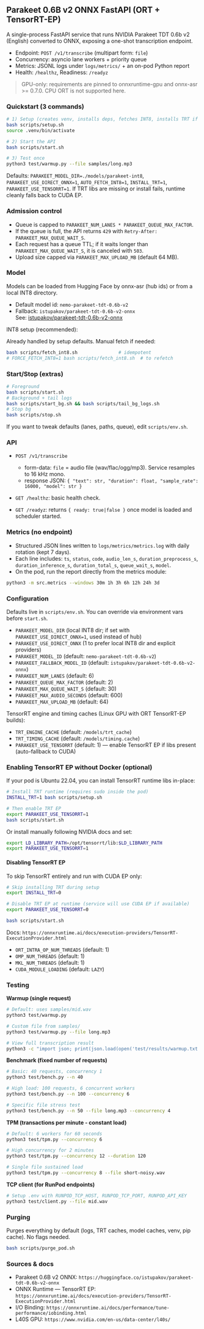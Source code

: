 ## Parakeet 0.6B v2 ONNX FastAPI (ORT + TensorRT-EP)

A single-process FastAPI service that runs NVIDIA Parakeet TDT 0.6b v2 (English) converted to ONNX, exposing a one-shot transcription endpoint.

- Endpoint: `POST /v1/transcribe` (multipart form: `file`)
- Concurrency: asyncio lane workers + priority queue
- Metrics: JSONL logs under `logs/metrics/` + an on-pod Python report
- Health: `/healthz`, Readiness: `/readyz`

> GPU-only: requirements are pinned to onnxruntime-gpu and onnx-asr >= 0.7.0. CPU ORT is not supported here.

### Quickstart (3 commands)

```bash
# 1) Setup (creates venv, installs deps, fetches INT8, installs TRT if possible)
bash scripts/setup.sh
source .venv/bin/activate

# 2) Start the API
bash scripts/start.sh

# 3) Test once
python3 test/warmup.py --file samples/long.mp3
```

Defaults: `PARAKEET_MODEL_DIR=./models/parakeet-int8`, `PARAKEET_USE_DIRECT_ONNX=1`, `AUTO_FETCH_INT8=1`, `INSTALL_TRT=1`, `PARAKEET_USE_TENSORRT=1`.
If TRT libs are missing or install fails, runtime cleanly falls back to CUDA EP.

### Admission control

- Queue is capped to `PARAKEET_NUM_LANES * PARAKEET_QUEUE_MAX_FACTOR`.
- If the queue is full, the API returns `429` with `Retry-After: PARAKEET_MAX_QUEUE_WAIT_S`.
- Each request has a queue TTL; if it waits longer than `PARAKEET_MAX_QUEUE_WAIT_S`, it is canceled with `503`.
- Upload size capped via `PARAKEET_MAX_UPLOAD_MB` (default 64 MB).

### Model

Models can be loaded from Hugging Face by onnx-asr (hub ids) or from a local INT8 directory.

- Default model id: `nemo-parakeet-tdt-0.6b-v2`
- Fallback: `istupakov/parakeet-tdt-0.6b-v2-onnx`  \
  See: [istupakov/parakeet-tdt-0.6b-v2-onnx](https://huggingface.co/istupakov/parakeet-tdt-0.6b-v2-onnx)

INT8 setup (recommended):

Already handled by setup defaults. Manual fetch if needed:
```bash
bash scripts/fetch_int8.sh               # idempotent
# FORCE_FETCH_INT8=1 bash scripts/fetch_int8.sh  # to refetch
```

### Start/Stop (extras)
```bash
# Foreground
bash scripts/start.sh
# Background + tail logs
bash scripts/start_bg.sh && bash scripts/tail_bg_logs.sh
# Stop bg
bash scripts/stop.sh
```

If you want to tweak defaults (lanes, paths, queue), edit `scripts/env.sh`.

### API

- `POST /v1/transcribe`
  - form-data: `file` = audio file (wav/flac/ogg/mp3). Service resamples to 16 kHz mono.
  - response JSON: `{ "text": str, "duration": float, "sample_rate": 16000, "model": str }`

- `GET /healthz`: basic health check.
- `GET /readyz`: returns `{ ready: true|false }` once model is loaded and scheduler started.

### Metrics (no endpoint)

- Structured JSON lines written to `logs/metrics/metrics.log` with daily rotation (kept 7 days).
- Each line includes: `ts`, `status`, `code`, `audio_len_s`, `duration_preprocess_s`, `duration_inference_s`, `duration_total_s`, `queue_wait_s`, `model`.
- On the pod, run the report directly from the metrics module:

```bash
python3 -m src.metrics --windows 30m 1h 3h 6h 12h 24h 3d
```

### Configuration

Defaults live in `scripts/env.sh`. You can override via environment vars before `start.sh`.

- `PARAKEET_MODEL_DIR` (local INT8 dir; if set with `PARAKEET_USE_DIRECT_ONNX=1`, used instead of hub)
- `PARAKEET_USE_DIRECT_ONNX` (1 to prefer local INT8 dir and explicit providers)
- `PARAKEET_MODEL_ID` (default: `nemo-parakeet-tdt-0.6b-v2`)
- `PARAKEET_FALLBACK_MODEL_ID` (default: `istupakov/parakeet-tdt-0.6b-v2-onnx`)
- `PARAKEET_NUM_LANES` (default: 6)
- `PARAKEET_QUEUE_MAX_FACTOR` (default: 2)
- `PARAKEET_MAX_QUEUE_WAIT_S` (default: 30)
- `PARAKEET_MAX_AUDIO_SECONDS` (default: 600)
- `PARAKEET_MAX_UPLOAD_MB` (default: 64)

TensorRT engine and timing caches (Linux GPU with ORT TensorRT-EP builds):

- `TRT_ENGINE_CACHE` (default: `/models/trt_cache`)
- `TRT_TIMING_CACHE` (default: `/models/timing.cache`)
- `PARAKEET_USE_TENSORRT` (default: 1) — enable TensorRT EP if libs present (auto-fallback to CUDA)
### Enabling TensorRT EP without Docker (optional)

If your pod is Ubuntu 22.04, you can install TensorRT runtime libs in-place:

```bash
# Install TRT runtime (requires sudo inside the pod)
INSTALL_TRT=1 bash scripts/setup.sh

# Then enable TRT EP
export PARAKEET_USE_TENSORRT=1
bash scripts/start.sh
```

Or install manually following NVIDIA docs and set:

```bash
export LD_LIBRARY_PATH=/opt/tensorrt/lib:$LD_LIBRARY_PATH
export PARAKEET_USE_TENSORRT=1
```

#### Disabling TensorRT EP

To skip TensorRT entirely and run with CUDA EP only:

```bash
# Skip installing TRT during setup
export INSTALL_TRT=0

# Disable TRT EP at runtime (service will use CUDA EP if available)
export PARAKEET_USE_TENSORRT=0

bash scripts/start.sh
```

Docs: `https://onnxruntime.ai/docs/execution-providers/TensorRT-ExecutionProvider.html`
- `ORT_INTRA_OP_NUM_THREADS` (default: 1)
- `OMP_NUM_THREADS` (default: 1)
- `MKL_NUM_THREADS` (default: 1)
- `CUDA_MODULE_LOADING` (default: `LAZY`)

### Testing

**Warmup (single request)**
```bash
# Default: uses samples/mid.wav
python3 test/warmup.py

# Custom file from samples/
python3 test/warmup.py --file long.mp3

# View full transcription result
python3 -c "import json; print(json.load(open('test/results/warmup.txt'))['text'])"
```

**Benchmark (fixed number of requests)**
```bash
# Basic: 40 requests, concurrency 1
python3 test/bench.py --n 40

# High load: 100 requests, 6 concurrent workers
python3 test/bench.py --n 100 --concurrency 6

# Specific file stress test
python3 test/bench.py --n 50 --file long.mp3 --concurrency 4
```

**TPM (transactions per minute - constant load)**
```bash
# Default: 6 workers for 60 seconds
python3 test/tpm.py --concurrency 6

# High concurrency for 2 minutes
python3 test/tpm.py --concurrency 12 --duration 120

# Single file sustained load
python3 test/tpm.py --concurrency 8 --file short-noisy.wav
```

**TCP client (for RunPod endpoints)**
```bash
# Setup .env with RUNPOD_TCP_HOST, RUNPOD_TCP_PORT, RUNPOD_API_KEY
python3 test/client.py --file mid.wav
```

### Purging

Purges everything by default (logs, TRT caches, model caches, venv, pip cache). No flags needed.

```bash
bash scripts/purge_pod.sh
```

### Sources & docs

- Parakeet 0.6B v2 ONNX: `https://huggingface.co/istupakov/parakeet-tdt-0.6b-v2-onnx`
- ONNX Runtime — TensorRT EP: `https://onnxruntime.ai/docs/execution-providers/TensorRT-ExecutionProvider.html`
- I/O Binding: `https://onnxruntime.ai/docs/performance/tune-performance/iobinding.html`
- L40S GPU: `https://www.nvidia.com/en-us/data-center/l40s/`
